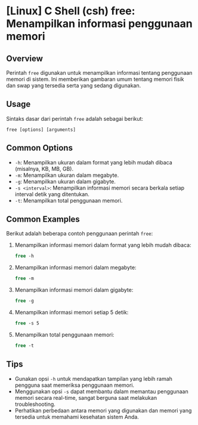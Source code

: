 # [Linux] C Shell (csh) free: Menampilkan informasi penggunaan memori

## Overview
Perintah `free` digunakan untuk menampilkan informasi tentang penggunaan memori di sistem. Ini memberikan gambaran umum tentang memori fisik dan swap yang tersedia serta yang sedang digunakan.

## Usage
Sintaks dasar dari perintah `free` adalah sebagai berikut:

```
free [options] [arguments]
```

## Common Options
- `-h`: Menampilkan ukuran dalam format yang lebih mudah dibaca (misalnya, KB, MB, GB).
- `-m`: Menampilkan ukuran dalam megabyte.
- `-g`: Menampilkan ukuran dalam gigabyte.
- `-s <interval>`: Menampilkan informasi memori secara berkala setiap interval detik yang ditentukan.
- `-t`: Menampilkan total penggunaan memori.

## Common Examples
Berikut adalah beberapa contoh penggunaan perintah `free`:

1. Menampilkan informasi memori dalam format yang lebih mudah dibaca:
   ```csh
   free -h
   ```

2. Menampilkan informasi memori dalam megabyte:
   ```csh
   free -m
   ```

3. Menampilkan informasi memori dalam gigabyte:
   ```csh
   free -g
   ```

4. Menampilkan informasi memori setiap 5 detik:
   ```csh
   free -s 5
   ```

5. Menampilkan total penggunaan memori:
   ```csh
   free -t
   ```

## Tips
- Gunakan opsi `-h` untuk mendapatkan tampilan yang lebih ramah pengguna saat memeriksa penggunaan memori.
- Menggunakan opsi `-s` dapat membantu dalam memantau penggunaan memori secara real-time, sangat berguna saat melakukan troubleshooting.
- Perhatikan perbedaan antara memori yang digunakan dan memori yang tersedia untuk memahami kesehatan sistem Anda.